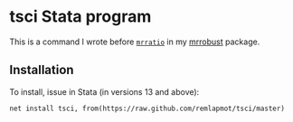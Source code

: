 # tsci Stata program

This is a command I wrote before [`mrratio`](https://github.com/remlapmot/mrrobust/blob/master/mrratio.ado) in my [mrrobust](https://github.com/remlapmot/mrrobust) package.

## Installation
To install, issue in Stata (in versions 13 and above):
```
net install tsci, from(https://raw.github.com/remlapmot/tsci/master)
```

